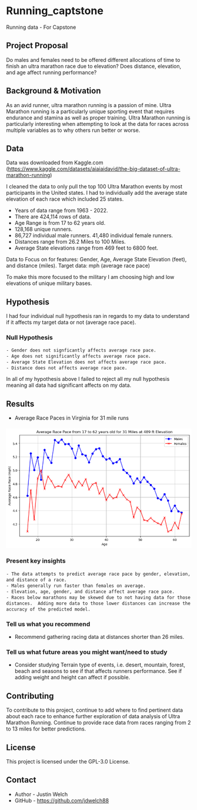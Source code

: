 # Running_captstone

Running data - For Capstone

## Project Proposal
Do males and females need to be offered different allocations of time to finish an ultra marathon race due to elevation?
Does distance, elevation, and age affect running performance?


## Background & Motivation
As an avid runner, ultra marathon running is a passion of mine.  Ultra Marathon running is a particularly unique sporting event that requires endurance and stamina as well as proper training. Ultra Marathon running is particularly interesting when attempting to look at the data for races across multiple variables as to why others run better or worse.

## Data

Data was downloaded from Kaggle.com (https://www.kaggle.com/datasets/aiaiaidavid/the-big-dataset-of-ultra-marathon-running)

I cleaned the data to only pull the top 100 Ultra Marathon events by most participants in the United states.  I had to individually add the average state elevation of each race which included 25 states.


 - Years of data range from 1963 - 2022.
 - There are 424,114 rows of data.
 - Age Range is from 17 to 62 years old.
 - 128,168 unique runners.
 - 86,727 individual male runners. 41,480 individual female runners.
 - Distances range from 26.2 Miles to 100 Miles.
 - Average State elevations range from 469 feet to 6800 feet.

Data to Focus on for features: Gender, Age, Average State Elevation (feet), and distance (miles).
Target data: mph (average race pace)

To make this more focused to the military I am choosing high and low elevations of unique military bases.


## Hypothesis
I had four individual null hypothesis ran in regards to my data to understand if it affects my target data or not (average race pace).

### Null Hypothesis
    - Gender does not signficantly affects average race pace.
    - Age does not significantly affects average race pace.
    - Average State Elevation does not affects average race pace.
    - Distance does not affects average race pace.
In all of my hypothesis above I failed to reject all my null hypothesis meaning all data had significant affects on my data.


## Results

- Average Race Paces in Virginia for 31 mile runs
#### ![Average Race Paces in Virginia for 31 mile runs](Images/real_avg_race_pace_virginia.png)



### Present key insights
    - The data attempts to predict average race pace by gender, elevation, and distance of a race.
    - Males generally run faster than females on average.
    - Elevation, age, gender, and distance affect average race pace.
    - Races below marathons may be skewed due to not having data for those distances.  Adding more data to those lower distances can increase the accuracy of the predicted model.
    

### Tell us what you recommend
- Recommend gathering racing data at distances shorter than 26 miles.

### Tell us what future areas you might want/need to study
- Consider studying Terrain type of events, i.e. desert, mountain, forest, beach and seasons to see if that affects runners performance.  See if adding weight and height can affect if possible.


## Contributing
To contribute to this project, continue to add where to find pertinent data about each race to enhance further exploration of data analysis of Ultra Marathon Running.  Continue to provide race data from races ranging from 2 to 13 miles for better predictions.

## License
This project is licensed under the GPL-3.0 License.

## Contact

- Author - Justin Welch
- GitHub - https://github.com/jdwelch88